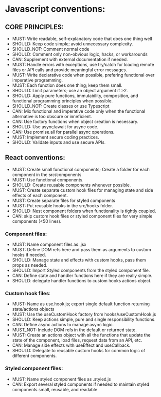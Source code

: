 # Javascript conventions:

## CORE PRINCIPLES:

- MUST: Write readable, self-explanatory code that does one thing well
- SHOULD: Keep code simple; avoid unnecessary complexity.
- SHOULD_NOT: Comment normal code
- SHOULD: Comment only non-obvious logic, hacks, or workarounds
- CAN: Supplement with external documentation if needed.
- MUST: Handle errors with exceptions, use try/catch for loading remote files or API calls and provide meaningful error messages.
- MUST: Write declarative code when possible, prefering functional over imperative programming.
- MUST: Each function does one thing; keep them small.
- SHOULD: Limit parameters; use an object argument if >2.
- SHOULD: Apply pure functions, immutability, composition, and functional programming principles when possible.
- SHOULD_NOT: Create classes or use Typescript
- CAN: Mix functional and imperative code only when the functional alternative is too obscure or inneficient.
- CAN: Use factory functions when object creation is necessary.
- SHOULD: Use async/await for async code.
- CAN: Use promise.all for parallel async operations.
- MUST: Implement secure coding practices.
- SHOULD: Validate inputs and use secure APIs.

## React conventions:

- MUST: Create small functional components; Create a folder for each component in the src/components
- MUST: Use functional components.
- SHOULD: Create reusable components whenever possible.
- MUST: Create separate custom hook files for managing state and side effects of each component.
- MUST: Create separate files for styled components
- MUST: Put reusable hooks in the src/hooks folder.
- SHOULD: Nest component folders when functionality is tightly coupled.
- CAN: skip custom hook files or styled component files for very simple components (<50 lines).

### Component files:

- MUST: Name component files as <ComponentName>.jsx
- MUST: Define DOM refs here and pass them as arguments to custom hooks if needed.
- SHOULD: Manage state and effects with custom hooks, pass them props as needed.
- SHOULD: Import Styled components from the styled component file.
- CAN: Define state and handler functions here if they are really simple.
- SHOULD: delegate handler functions to custom hooks actions object.

### Custom hook files:

- MUST: Name as use<ComponentName or SharedHookName>.hook.js; export single default function returning state/actions objects
- MUST: Use the useCustomHook factory from hooks/useCustomHook.js
- SHOULD: Keep actions simple, pure and single responsibility functions.
- CAN: Define async actions to manage async logic.
- MUST_NOT: Include DOM refs in the default or returned state.
- MUST: Create an actions object with all the functions that update the state of the component, load files, request data from an API, etc.
- CAN: Manage side effects with useEffect and useCallback.
- SHOULD: Delegate to reusable custom hooks for common logic of different components.

### Styled component files:

- MUST: Name styled component files as <ComponentName>.styled.js
- CAN: Export several styled components if needed to maintain styled components small, reusable, and readable
